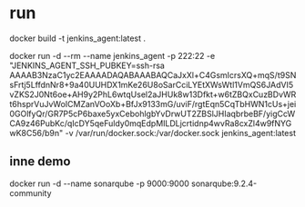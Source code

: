 # run

docker build -t jenkins_agent:latest .

docker run -d --rm --name jenkins_agent -p 222:22 -e "JENKINS_AGENT_SSH_PUBKEY=ssh-rsa AAAAB3NzaC1yc2EAAAADAQABAAABAQCaJxXl+C4GsmIcrsXQ+mqS/t9SNsFrtj5LffdnNr8+9a40UUHDX1mKe26U8oSarCciLYEtXWsWtl1VmQS6JAdVI5vZKS2J0Nt6oe+AH9y2PhL6wtqUsel2aJHUk8w13Dfkt+w6tZBQxCuzBDvWRt6hsprVuJvWoICMZanVOoXb+BfJx9133mG/uviF/rgtEqn5CqTbHWN1cUs+jei0GOlfyQr/GR7P5cP6baxe5yxCebohlgbYvDrwUT2ZBSlJHIaqbrbeBF/yigCcWCA9z46PubKc/qIcDY5qeFuldy0mqEdpMILDLjcrtidnp4wvRa8cxZl4w9fNYGwK8C56/b9n" 
-v /var/run/docker.sock:/var/docker.sock 
jenkins_agent:latest 


## inne demo

docker run -d --name sonarqube -p 9000:9000 sonarqube:9.2.4-community
